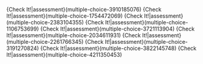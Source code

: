 {Check It!|assessment}(multiple-choice-3910185076)
{Check It!|assessment}(multiple-choice-1754472069)
{Check It!|assessment}(multiple-choice-2383104355)
{Check It!|assessment}(multiple-choice-1106753699)
{Check It!|assessment}(multiple-choice-3721113904)
{Check It!|assessment}(multiple-choice-2034611931)
{Check It!|assessment}(multiple-choice-2261766345)
{Check It!|assessment}(multiple-choice-3191270824)
{Check It!|assessment}(multiple-choice-3822145748)
{Check It!|assessment}(multiple-choice-4211350453)